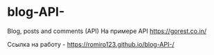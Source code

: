 # blog-API-

Blog, posts and comments (API)
На примере API https://gorest.co.in/

Ссылка на работу - https://romiro123.github.io/blog-API-/<br>
